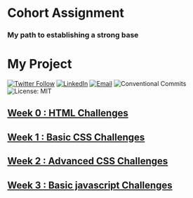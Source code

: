 # Cohort Assignment

### My path to establishing a strong base

# My Project

[![Twitter Follow](https://img.shields.io/twitter/follow/GarvitRakhechaa?style=social)](https://x.com/GarvitRakhechaa)
[![LinkedIn](https://img.shields.io/badge/LinkedIn-Connect-blue?style=flat&logo=linkedin)](www.linkedin.com/in/garvit-rakhecha/)
[![Email](https://img.shields.io/badge/Email-Contact-red?style=flat&logo=gmail)](mailto:garvitrakhecha786@gmail.com)
![Conventional Commits](https://img.shields.io/badge/Conventional%20Commits-1.0.0-yellow.svg?style=flat&logo=git)
![License: MIT](https://img.shields.io/badge/License-MIT-green.svg)

## [Week 0 : HTML Challenges](./Assignments/Week%200/)
## [Week 1 : Basic CSS Challenges](./Assignments/Week%201/)
## [Week 2 : Advanced CSS Challenges](./Assignments/Week%202/)
## [Week 3 : Basic javascript Challenges](./Assignments/Week%203/)
